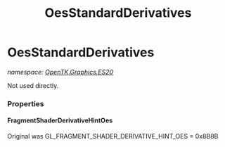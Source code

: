 ﻿---
title: OesStandardDerivatives
---

# OesStandardDerivatives
_namespace: [OpenTK.Graphics.ES20](N-OpenTK.Graphics.ES20.html)_

Not used directly.



### Properties

#### FragmentShaderDerivativeHintOes
Original was GL_FRAGMENT_SHADER_DERIVATIVE_HINT_OES = 0x8B8B

